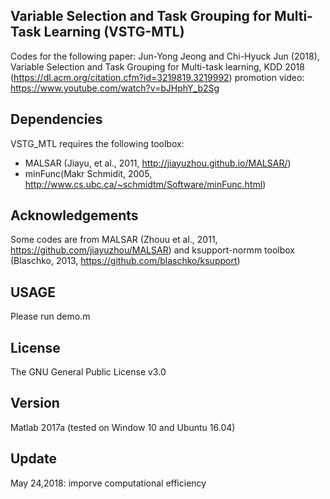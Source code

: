 ## Variable Selection and Task Grouping for Multi-Task Learning (VSTG-MTL)
Codes for the following paper:
  Jun-Yong Jeong and Chi-Hyuck Jun (2018), Variable Selection and Task Grouping for Multi-task learning, KDD 2018 (https://dl.acm.org/citation.cfm?id=3219819.3219992)
 promotion video: https://www.youtube.com/watch?v=bJHphY_b2Sg
  
  
## Dependencies
VSTG_MTL requires the following toolbox:
- MALSAR (Jiayu, et al., 2011, http://jiayuzhou.github.io/MALSAR/)
- minFunc(Makr Schmidit, 2005, http://www.cs.ubc.ca/~schmidtm/Software/minFunc.html)

## Acknowledgements
Some codes are from MALSAR (Zhouu et al., 2011, https://github.com/jiayuzhou/MALSAR)
and ksupport-normm toolbox (Blaschko, 2013, https://github.com/blaschko/ksupport) 

## USAGE
Please run demo.m 

## License
The GNU General Public License v3.0

## Version
Matlab 2017a (tested on Window 10 and Ubuntu 16.04)

## Update
May 24,2018: imporve computational efficiency

